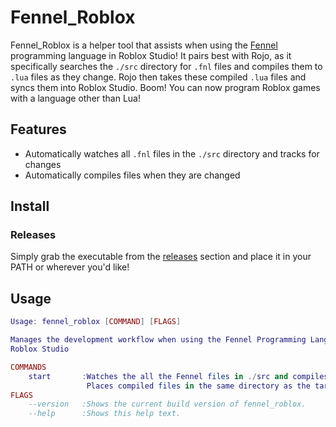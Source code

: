 # Fennel_Roblox
Fennel_Roblox is a helper tool that assists when using the [Fennel](https://fennel-lang.org/) programming language in Roblox Studio!
It pairs best with Rojo, as it specifically searches the `./src` directory for `.fnl` files and compiles them to `.lua` files as they change.
Rojo then takes these compiled `.lua` files and syncs them into Roblox Studio. Boom! You can now program Roblox games with a language other than Lua!

## Features
* Automatically watches all `.fnl` files in the `./src` directory and tracks for changes
* Automatically compiles files when they are changed

## Install
### Releases
Simply grab the executable from the [releases](https://github.com/Jamtoad/Fennel_Roblox/releases) section and place it in your PATH or wherever you'd like!

## Usage
```lua
Usage: fennel_roblox [COMMAND] [FLAGS]

Manages the development workflow when using the Fennel Programming Language in
Roblox Studio

COMMANDS
    start       :Watches the all the Fennel files in ./src and compiles them to Lua.
                 Places compiled files in the same directory as the target file.
FLAGS
    --version   :Shows the current build version of fennel_roblox.
    --help      :Shows this help text.
```
